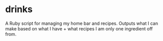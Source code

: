 # drinks

A Ruby script for managing my home bar and recipes. Outputs what I can make based on what I have + what recipes I am only one ingredient off from. 
